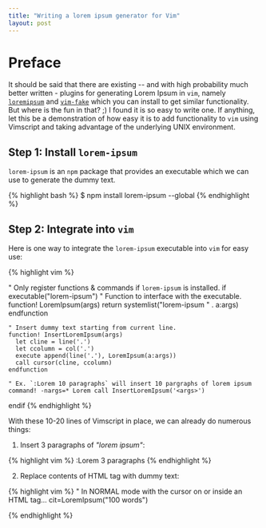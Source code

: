 ```yaml
---
title: "Writing a lorem ipsum generator for Vim"
layout: post
---
```


# Preface

It should be said that there are existing -- and with high probability much better written - plugins for generating Lorem Ipsum in `vim`, namely [`loremipsum`](http://www.vim.org/scripts/script.php?script_id=2289) and [`vim-fake`](http://vim.sourceforge.net/scripts/script.php?script_id=5322) which you can install to get similar functionality. But where is the fun in that? ;) I found it is so easy to write one. If anything, let this be a demonstration of how easy it is to add functionality to `vim` using Vimscript and taking advantage of the underlying UNIX environment.


## Step 1: Install `lorem-ipsum`

`lorem-ipsum` is an `npm` package that provides an executable which we can use to generate the dummy text.

{% highlight bash %}
$ npm install lorem-ipsum --global
{% endhighlight %}

## Step 2: Integrate into `vim`

Here is one way to integrate the `lorem-ipsum` executable into `vim` for easy use:

{% highlight vim %}

" Only register functions & commands if `lorem-ipsum` is installed.
if executable("lorem-ipsum")
    " Function to interface with the executable.
    function! LoremIpsum(args)
      return systemlist("lorem-ipsum " . a:args)
    endfunction

    " Insert dummy text starting from current line.
    function! InsertLoremIpsum(args)
      let cline = line('.')
      let ccolumn = col('.')
      execute append(line('.'), LoremIpsum(a:args))
      call cursor(cline, ccolumn)
    endfunction

    " Ex. `:Lorem 10 paragraphs` will insert 10 pargraphs of lorem ipsum
    command! -nargs=* Lorem call InsertLoremIpsum('<args>')
endif
{% endhighlight %}

With these 10-20 lines of Vimscript in place, we can already do numerous things:

1. Insert 3 paragraphs of _"lorem ipsum"_:

{% highlight vim %}
:Lorem 3 paragraphs
{% endhighlight %}

2. Replace contents of HTML tag with dummy text:

{% highlight vim %}
" In NORMAL mode with the cursor on or inside an HTML tag...
cit<C-r>=LoremIpsum("100 words")<Return>

{% endhighlight %}









